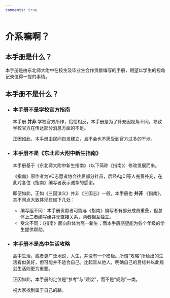 ```yaml
---
comments: true
---
```


# 介系嘛啊？

## 本手册是什么？

本手册是由东北师大附中在校生及毕业生合作贡献编写的手册，期望以学生的视角记录值得一提的事情。

## 本手册不是什么？

- ### 本手册不是学校官方指南
  
  本手册 __并非__ 学校官方所作，恰恰相反，本手册是为了补充因视角不同，导致学校官方在传达部分消息方面的不足。

  正因如此，本手册由民间自发建立，且不会也不愿受到官方过多的干涉。

- ### 本手册不是《东北师大附中新生指南》
  
  本手册基于《东北师大附中新生指南》（以下简称《指南》）修改发展而来。
  
  《指南》原作者为VC志愿者协会往届部分社员，后经AgCl等人完善补充，在此对各位《指南》编写者表示诚挚的感谢。

  即便如此，正如《三国演义》并非《三国志》一般，本手册也 __并非__ 《指南》，其不同点大致体现在如下几处：

  - 编写组不同：本手册贡献者可能与《指南》编写者有部分成员重叠，但总体上二者编写组并无直接关系，两者相互独立。
  - 受众不同：《指南》面向群体为高一新生；而本手册期望能为各个年级的学生提供帮助。

- ### 本手册不是高中生活攻略
  
  高中生活，或者更广泛地说，人生，并没有一个模板。所谓“攻略”所给出的生活看似美好，但可能并不适合自己。比起盲从他人，明确自己的目标并以此规划生活则更为重要。

  正因如此，本手册的定位是“参考”与“建议”，而不是“规则”一类。

  祝大家找到属于自己的路。
